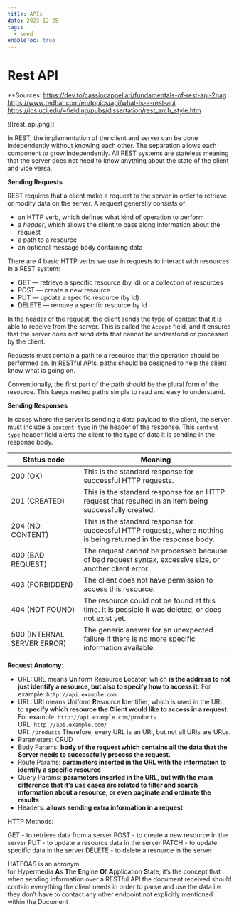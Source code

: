 ```yaml
---
title: APIs
date: 2023-12-25
tags:
  - seed
enableToc: true
---
```

# Rest API
**Sources:
https://dev.to/cassiocappellari/fundamentals-of-rest-api-2nag
https://www.redhat.com/en/topics/api/what-is-a-rest-api
https://ics.uci.edu/~fielding/pubs/dissertation/rest_arch_style.htm

![[rest_api.png]]

In REST, the implementation of the client and server can be done independently without knowing each other. The separation allows each component to grow independently. All REST systems are stateless meaning that the server does not need to know anything about the state of the client and vice versa. 

**Sending Requests**

REST requires that a client make a request to the server in order to retrieve or modify data on the server. A request generally consists of:

- an HTTP verb, which defines what kind of operation to perform
- a _header_, which allows the client to pass along information about the request
- a path to a resource
- an optional message body containing data

There are 4 basic HTTP verbs we use in requests to interact with resources in a REST system:

- GET — retrieve a specific resource (by id) or a collection of resources
- POST — create a new resource
- PUT — update a specific resource (by id)
- DELETE — remove a specific resource by id

In the header of the request, the client sends the type of content that it is able to receive from the server. This is called the `Accept` field, and it ensures that the server does not send data that cannot be understood or processed by the client. 

Requests must contain a path to a resource that the operation should be performed on. In RESTful APIs, paths should be designed to help the client know what is going on.

Conventionally, the first part of the path should be the plural form of the resource. This keeps nested paths simple to read and easy to understand.

**Sending Responses**

In cases where the server is sending a data payload to the client, the server must include a `content-type` in the header of the response. This `content-type` header field alerts the client to the type of data it is sending in the response body.

|Status code|Meaning|
|---|---|
|200 (OK)|This is the standard response for successful HTTP requests.|
|201 (CREATED)|This is the standard response for an HTTP request that resulted in an item being successfully created.|
|204 (NO CONTENT)|This is the standard response for successful HTTP requests, where nothing is being returned in the response body.|
|400 (BAD REQUEST)|The request cannot be processed because of bad request syntax, excessive size, or another client error.|
|403 (FORBIDDEN)|The client does not have permission to access this resource.|
|404 (NOT FOUND)|The resource could not be found at this time. It is possible it was deleted, or does not exist yet.|
|500 (INTERNAL SERVER ERROR)|The generic answer for an unexpected failure if there is no more specific information available.|

**Request Anatomy**:
* URL: URL means **U**niform **R**esource **L**ocator, which **is the address to not just identify a resource, but also to specify how to access it.** For example: `http://api.example.com`
* URL: URI means **U**niform **R**esource **I**dentifier, which is used in the URL to **specify which resource the Client would like to access in a request**. For example: `http://api.example.com/products`
		URL: `http://api.example.com/`  
		URI: `/products`
	Therefore, every URL is an URI, but not all URIs are URLs.
* Parameters: CRUD
* Body Params: **body of the request which contains all the data that the Server needs to successfully process the request.**
* Route Params: **parameters inserted in the URL with the information to identify a specific resource**
* Query Params: **parameters inserted in the URL, but with the main difference that it’s use cases are related to filter and search information about a resource, or even paginate and ordinate the results**
* Headers: **allows sending extra information in a request**

HTTP Methods:

GET - to retrieve data from a server
POST - to create a new resource in the server
PUT - to update a resource data in the server
PATCH - to update specific data in the server
DELETE - to delete a resource in the server

HATEOAS is an acronym for **H**ypermedia **A**s **T**he **E**ngine **O**f **A**pplication **S**tate, it’s the concept that when sending information over a RESTful API the document received should contain everything the client needs in order to parse and use the data i.e they don’t have to contact any other endpoint not explicitly mentioned within the Document